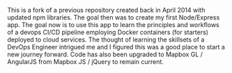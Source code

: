 This is a fork of a previous repository created back in April 2014 with updated npm libraries. The goal then was to create my first Node/Express app. The goal now is to use this app to learn the principles and workflows of a devops CI/CD pipeline employing Docker containers (for starters) deployed to cloud services. The thought of learning the skillsets of a DevOps Engineer intrigued me and I figured this was a good place to start a new journey forward. Code has also been upgraded to Mapbox GL / AngularJS from Mapbox JS / jQuery to remain current.
